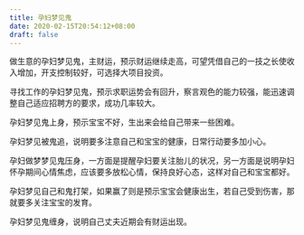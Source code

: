 ```yaml
---
title: 孕妇梦见鬼
date: 2020-02-15T20:54:12+08:00
draft: false
---
```


做生意的孕妇梦见鬼，主财运，预示财运继续走高，可望凭借自己的一技之长使收入增加，开支控制较好，可选择大项目投资。<br>

寻找工作的孕妇梦见鬼，预示求职运势会有回升，察言观色的能力较强，能迅速调整自己适应招聘方的要求，成功几率较大。<br>

孕妇梦见鬼上身，预示宝宝不好，生出来会给自己带来一些困难。<br>

孕妇梦见被鬼追，说明要多注意自己和宝宝的健康，日常行动要多加小心。<br>

孕妇做梦梦见鬼压身，一方面是提醒孕妇要关注胎儿的状况，另一方面是说明孕妇怀孕期间心情焦虑，应该要多放松心情，保持良好心态，这样对自己和宝宝都好。<br>

孕妇梦见自己和鬼打架，如果赢了则是预示宝宝会健康出生，若自己受到伤害，那就要多关注宝宝的发育。<br>

孕妇梦见鬼缠身，说明自己丈夫近期会有财运出现。<br>

